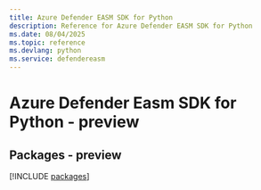 ```yaml
---
title: Azure Defender EASM SDK for Python
description: Reference for Azure Defender EASM SDK for Python
ms.date: 08/04/2025
ms.topic: reference
ms.devlang: python
ms.service: defendereasm
---
```

# Azure Defender Easm SDK for Python - preview
## Packages - preview
[!INCLUDE [packages](defender-easm-index.md)]